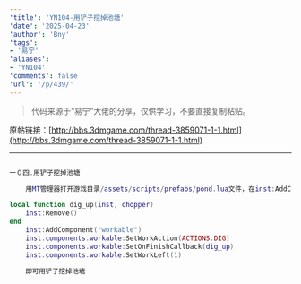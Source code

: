 ```yaml
---
'title': 'YN104-用铲子挖掉池塘'
'date': '2025-04-23'
'author': 'Bny'
'tags':
- '易宁'
'aliases':
- 'YN104'
'comments': false
'url': '/p/439/'
---
```


> 代码来源于“易宁”大佬的分享，仅供学习，不要直接复制粘贴。

原帖链接：[http://bbs.3dmgame.com/thread-3859071-1-1.html](http://bbs.3dmgame.com/thread-3859071-1-1.html)

---

```lua  

一０四.用铲子挖掉池塘

	用MT管理器打开游戏目录/assets/scripts/prefabs/pond.lua文件，在inst:AddComponent("inspectable")的下一行插入以下内容：

local function dig_up(inst, chopper)
	inst:Remove()
end
	inst:AddComponent("workable")
	inst.components.workable:SetWorkAction(ACTIONS.DIG)
	inst.components.workable:SetOnFinishCallback(dig_up)
	inst.components.workable:SetWorkLeft(1)

	即可用铲子挖掉池塘

```  

